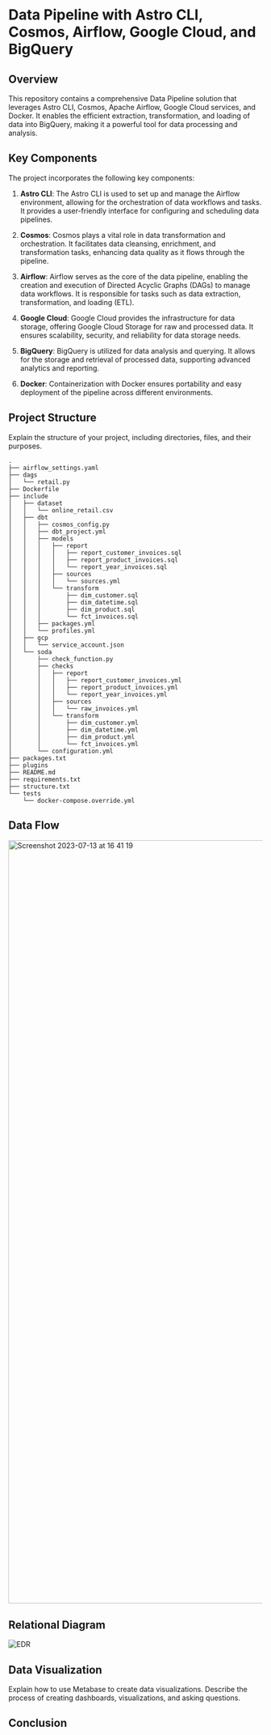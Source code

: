 # Data Pipeline with Astro CLI, Cosmos, Airflow, Google Cloud, and BigQuery


## Overview

This repository contains a comprehensive Data Pipeline solution that leverages Astro CLI, Cosmos, Apache Airflow, Google Cloud services, and Docker. It enables the efficient extraction, transformation, and loading of data into BigQuery, making it a powerful tool for data processing and analysis.

## Key Components

The project incorporates the following key components:

1. **Astro CLI**: The Astro CLI is used to set up and manage the Airflow environment, allowing for the orchestration of data workflows and tasks. It provides a user-friendly interface for configuring and scheduling data pipelines.

2. **Cosmos**: Cosmos plays a vital role in data transformation and orchestration. It facilitates data cleansing, enrichment, and transformation tasks, enhancing data quality as it flows through the pipeline.

3. **Airflow**: Airflow serves as the core of the data pipeline, enabling the creation and execution of Directed Acyclic Graphs (DAGs) to manage data workflows. It is responsible for tasks such as data extraction, transformation, and loading (ETL).

4. **Google Cloud**: Google Cloud provides the infrastructure for data storage, offering Google Cloud Storage for raw and processed data. It ensures scalability, security, and reliability for data storage needs.

5. **BigQuery**: BigQuery is utilized for data analysis and querying. It allows for the storage and retrieval of processed data, supporting advanced analytics and reporting.
 
6. **Docker**: Containerization with Docker ensures portability and easy deployment of the pipeline across different environments.


## Project Structure

Explain the structure of your project, including directories, files, and their purposes.
```plaintext
.
├── airflow_settings.yaml
├── dags
│   └── retail.py
├── Dockerfile
├── include
│   ├── dataset
│   │   └── online_retail.csv
│   ├── dbt
│   │   ├── cosmos_config.py
│   │   ├── dbt_project.yml
│   │   ├── models
│   │   │   ├── report
│   │   │   │   ├── report_customer_invoices.sql
│   │   │   │   ├── report_product_invoices.sql
│   │   │   │   └── report_year_invoices.sql
│   │   │   ├── sources
│   │   │   │   └── sources.yml
│   │   │   └── transform
│   │   │       ├── dim_customer.sql
│   │   │       ├── dim_datetime.sql
│   │   │       ├── dim_product.sql
│   │   │       └── fct_invoices.sql
│   │   ├── packages.yml
│   │   └── profiles.yml
│   ├── gcp
│   │   └── service_account.json
│   └── soda
│       ├── check_function.py
│       ├── checks
│       │   ├── report
│       │   │   ├── report_customer_invoices.yml
│       │   │   ├── report_product_invoices.yml
│       │   │   └── report_year_invoices.yml
│       │   ├── sources
│       │   │   └── raw_invoices.yml
│       │   └── transform
│       │       ├── dim_customer.yml
│       │       ├── dim_datetime.yml
│       │       ├── dim_product.yml
│       │       └── fct_invoices.yml
│       └── configuration.yml
├── packages.txt
├── plugins
├── README.md
├── requirements.txt
├── structure.txt
└── tests
    └── docker-compose.override.yml
```
## Data Flow
<img width="1509" alt="Screenshot 2023-07-13 at 16 41 19" src="https://github.com/phucpham24/DE-project-retail-googleCloud/assets/118487319/bae9bab5-409b-4785-b324-556aee04c4a0">


## Relational Diagram
![EDR](https://github.com/phucpham24/DE-project-retail-googleCloud/assets/118487319/62bb41bc-cbfd-4d92-9ec6-9c4c4786d252)


## Data Visualization

Explain how to use Metabase to create data visualizations. Describe the process of creating dashboards, visualizations, and asking questions.

## Conclusion



